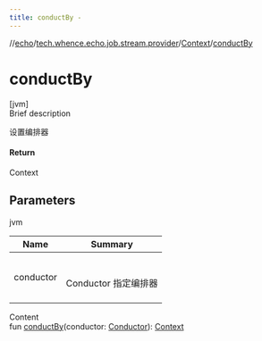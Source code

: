 ```yaml
---
title: conductBy -
---
```

//[echo](../../index.md)/[tech.whence.echo.job.stream.provider](../index.md)/[Context](index.md)/[conductBy](conduct-by.md)



# conductBy  
[jvm]  
Brief description  


设置编排器



#### Return  


Context



## Parameters  
  
jvm  
  
|  Name|  Summary| 
|---|---|
| conductor| <br><br>Conductor 指定编排器<br><br>
  
  
Content  
fun [conductBy](conduct-by.md)(conductor: [Conductor](../../tech.whence.echo.job.stream.work/-conductor/index.md)): [Context](index.md)  




